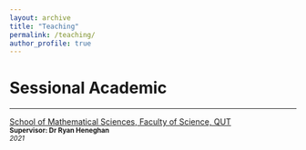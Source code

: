```yaml
---
layout: archive
title: "Teaching"
permalink: /teaching/
author_profile: true
---
```



# Sessional Academic
------------
[School of Mathematical Sciences, Faculty of Science, QUT](
    https://www.qut.edu.au/about/faculty-of-science/school-of-mathematical-sciences
)<br>
<small>**Supervisor: Dr Ryan Heneghan**<br>
<em>2021</em></small>

<!---
{% include base_path %}

{% for post in site.teaching reversed %}
  {% include archive-single.html %}
{% endfor %}
-->